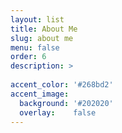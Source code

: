 ```yaml
---
layout: list
title: About Me
slug: about me
menu: false
order: 6
description: >
  
accent_color: '#268bd2'
accent_image:
  background: '#202020'
  overlay:    false
---
```

